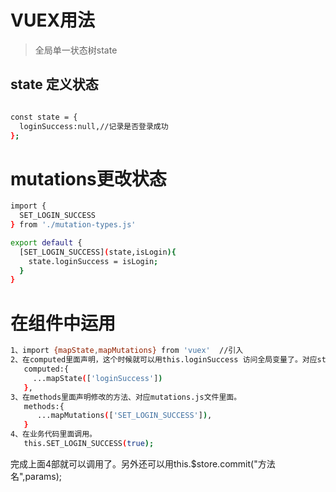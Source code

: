 # VUEX用法

> 全局单一状态树state

## state 定义状态

``` bash

const state = {
  loginSuccess:null,//记录是否登录成功
};

```
# mutations更改状态
``` bash
import {
  SET_LOGIN_SUCCESS
} from './mutation-types.js'

export default {
  [SET_LOGIN_SUCCESS](state,isLogin){
    state.loginSuccess = isLogin;
  }
}
```
# 在组件中运用
``` bash
1、import {mapState,mapMutations} from 'vuex'  //引入
2、在computed里面声明，这个时候就可以用this.loginSuccess 访问全局变量了。对应state.js文件
   computed:{                                  
     ...mapState(['loginSuccess'])
   },
3、在methods里面声明修改的方法、对应mutations.js文件里面。        
   methods:{
      ...mapMutations(['SET_LOGIN_SUCCESS']),
   }
4、在业务代码里面调用。
   this.SET_LOGIN_SUCCESS(true);
```
完成上面4部就可以调用了。另外还可以用this.$store.commit("方法名",params);

